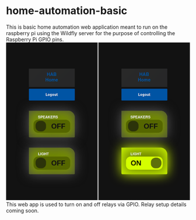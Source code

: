 # home-automation-basic
This is basic home automation web application meant to run on the raspberry pi using the Wildfly server for the purpose of controlling the Raspberry Pi GPIO pins.
![hab webapp lights off and on state](hab-light-off-on.png "On and off  screenshots")  
This web app is used to turn on and off relays via GPIO. Relay setup details coming soon.
